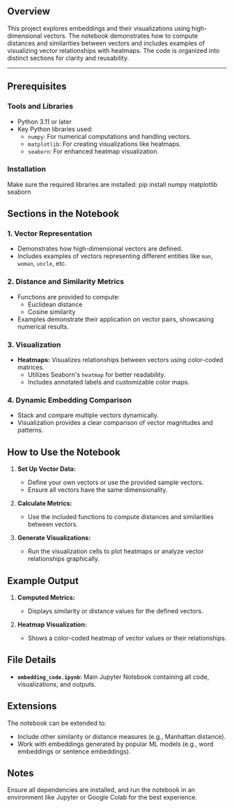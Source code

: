 ## Overview

This project explores embeddings and their visualizations using high-dimensional vectors. The notebook demonstrates how to compute distances and similarities between vectors and includes examples of visualizing vector relationships with heatmaps. The code is organized into distinct sections for clarity and reusability.

---

## Prerequisites

### Tools and Libraries
- Python 3.11 or later
- Key Python libraries used:
  - `numpy`: For numerical computations and handling vectors.
  - `matplotlib`: For creating visualizations like heatmaps.
  - `seaborn`: For enhanced heatmap visualization.

### Installation
Make sure the required libraries are installed:
pip install numpy matplotlib seaborn


## Sections in the Notebook

### 1. **Vector Representation**
- Demonstrates how high-dimensional vectors are defined.
- Includes examples of vectors representing different entities like `man`, `woman`, `uncle`, etc.

### 2. **Distance and Similarity Metrics**
- Functions are provided to compute:
  - Euclidean distance
  - Cosine similarity
- Examples demonstrate their application on vector pairs, showcasing numerical results.

### 3. **Visualization**
- **Heatmaps:** Visualizes relationships between vectors using color-coded matrices.
  - Utilizes Seaborn's `heatmap` for better readability.
  - Includes annotated labels and customizable color maps.

### 4. **Dynamic Embedding Comparison**
- Stack and compare multiple vectors dynamically.
- Visualization provides a clear comparison of vector magnitudes and patterns.


## How to Use the Notebook

1. **Set Up Vector Data:**
   - Define your own vectors or use the provided sample vectors.
   - Ensure all vectors have the same dimensionality.

2. **Calculate Metrics:**
   - Use the included functions to compute distances and similarities between vectors.

3. **Generate Visualizations:**
   - Run the visualization cells to plot heatmaps or analyze vector relationships graphically.

## Example Output

1. **Computed Metrics:**
   - Displays similarity or distance values for the defined vectors.

2. **Heatmap Visualization:**
   - Shows a color-coded heatmap of vector values or their relationships.

## File Details

- **`embedding_code.ipynb`:** Main Jupyter Notebook containing all code, visualizations, and outputs.

## Extensions
The notebook can be extended to:
- Include other similarity or distance measures (e.g., Manhattan distance).
- Work with embeddings generated by popular ML models (e.g., word embeddings or sentence embeddings).

## Notes
Ensure all dependencies are installed, and run the notebook in an environment like Jupyter or Google Colab for the best experience.
